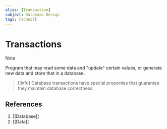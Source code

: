 ```yaml
---
alias: [Transaction]
subject: Database Design
tags: [school]
---
```

# Transactions

>[!note]
> Program that may read some data and "update" certain values, or generate new data and store that in a database.

> [!info]
> Database transactions have special properties that guarantee they maintain database correctness.

## References
1. [[Database]]
2. [[Data]]